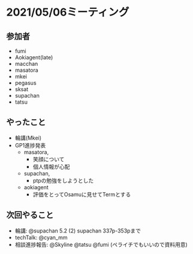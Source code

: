 # 2021/05/06ミーティング

## 参加者

- fumi
- Aokiagent(late)
- macchan
- masatora
- mkei
- pegasus
- sksat
- supachan
- tatsu

## やったこと

- 輪講(Mkei)
- GP1進捗発表
  - masatora,
    - 笑顔について
    - 個人情報が心配
  - supachan, 
    - ptpの勉強をしようとした
  - aokiagent
    - 評価をとってOsamuに見せてTermとする

## 次回やること

- 輪講: @supachan 5.2 (2) supachan 337p-353pまで
- techTalk: @cyan_mm 
- 相談進捗報告: @Skyline @tatsu @fumi (ペライチでもいいので資料用意)

